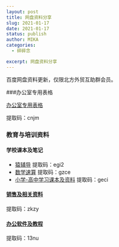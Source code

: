 ```yaml
---
layout: post
title: 网盘资料分享
slug: 2021-01-17
date: 2021-01-17
status: publish
author: MIKA
categories: 
  - 碎碎念

excerpt: 网盘资料分享
---
```


百度网盘资料更新，仅限北方外贸互助群会员。

###办公室专用表格



[办公室专用表格](https://pan.baidu.com/s/1oJ73nZDRvrotcugSFPys5Q)

提取码：cnjm 

### 教育与培训资料

#### 学校课本及笔记
- [猿辅导](https://pan.baidu.com/s/18QwfjdNsc_e8CyTdAfOeyQ)
提取码：egi2 
- [数学速算](https://pan.baidu.com/s/1AezRJPqZ8YOAMEMj45YwnQ)
提取码：gzce 
- [小学-高中学习课本及资料](https://pan.baidu.com/s/1s3-2WhV1SairqyoojJgEWw)
提取码：geci 

#### [销售及相关资料](https://pan.baidu.com/s/1-sigj81aUI06OdivbyK8fw)

提取码：zkzy 

#### [办公软件及教程](https://pan.baidu.com/s/1SpimKhfdWBoOGcX1mlW0hA)
提取码：13nu 

